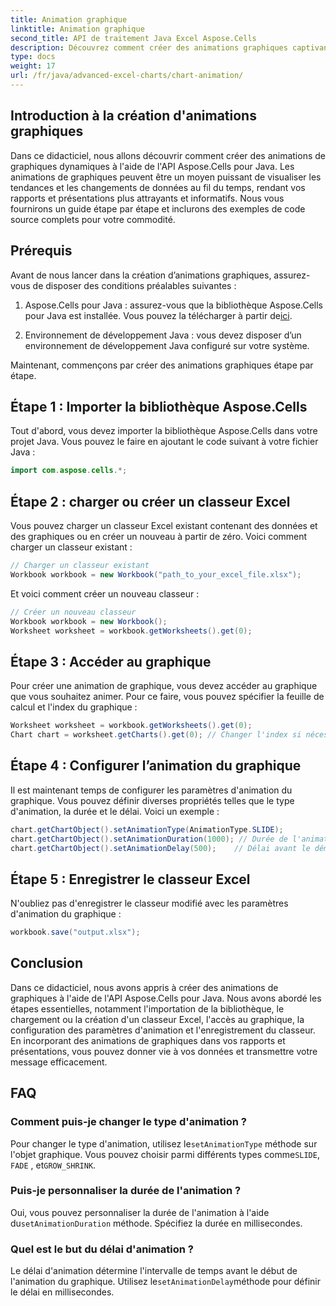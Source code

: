```yaml
---
title: Animation graphique
linktitle: Animation graphique
second_title: API de traitement Java Excel Aspose.Cells
description: Découvrez comment créer des animations graphiques captivantes avec Aspose.Cells pour Java. Guide étape par étape et code source inclus pour la visualisation dynamique des données.
type: docs
weight: 17
url: /fr/java/advanced-excel-charts/chart-animation/
---
```


## Introduction à la création d'animations graphiques

Dans ce didacticiel, nous allons découvrir comment créer des animations de graphiques dynamiques à l'aide de l'API Aspose.Cells pour Java. Les animations de graphiques peuvent être un moyen puissant de visualiser les tendances et les changements de données au fil du temps, rendant vos rapports et présentations plus attrayants et informatifs. Nous vous fournirons un guide étape par étape et inclurons des exemples de code source complets pour votre commodité.

## Prérequis

Avant de nous lancer dans la création d’animations graphiques, assurez-vous de disposer des conditions préalables suivantes :

1.  Aspose.Cells pour Java : assurez-vous que la bibliothèque Aspose.Cells pour Java est installée. Vous pouvez la télécharger à partir de[ici](https://releases.aspose.com/cells/java/).

2. Environnement de développement Java : vous devez disposer d’un environnement de développement Java configuré sur votre système.

Maintenant, commençons par créer des animations graphiques étape par étape.

## Étape 1 : Importer la bibliothèque Aspose.Cells

Tout d'abord, vous devez importer la bibliothèque Aspose.Cells dans votre projet Java. Vous pouvez le faire en ajoutant le code suivant à votre fichier Java :

```java
import com.aspose.cells.*;
```

## Étape 2 : charger ou créer un classeur Excel

Vous pouvez charger un classeur Excel existant contenant des données et des graphiques ou en créer un nouveau à partir de zéro. Voici comment charger un classeur existant :

```java
// Charger un classeur existant
Workbook workbook = new Workbook("path_to_your_excel_file.xlsx");
```

Et voici comment créer un nouveau classeur :

```java
// Créer un nouveau classeur
Workbook workbook = new Workbook();
Worksheet worksheet = workbook.getWorksheets().get(0);
```

## Étape 3 : Accéder au graphique

Pour créer une animation de graphique, vous devez accéder au graphique que vous souhaitez animer. Pour ce faire, vous pouvez spécifier la feuille de calcul et l'index du graphique :

```java
Worksheet worksheet = workbook.getWorksheets().get(0);
Chart chart = worksheet.getCharts().get(0); // Changer l'index si nécessaire
```

## Étape 4 : Configurer l’animation du graphique

Il est maintenant temps de configurer les paramètres d'animation du graphique. Vous pouvez définir diverses propriétés telles que le type d'animation, la durée et le délai. Voici un exemple :

```java
chart.getChartObject().setAnimationType(AnimationType.SLIDE);
chart.getChartObject().setAnimationDuration(1000); // Durée de l'animation en millisecondes
chart.getChartObject().setAnimationDelay(500);    // Délai avant le démarrage de l'animation (millisecondes)
```

## Étape 5 : Enregistrer le classeur Excel

N'oubliez pas d'enregistrer le classeur modifié avec les paramètres d'animation du graphique :

```java
workbook.save("output.xlsx");
```

## Conclusion

Dans ce didacticiel, nous avons appris à créer des animations de graphiques à l'aide de l'API Aspose.Cells pour Java. Nous avons abordé les étapes essentielles, notamment l'importation de la bibliothèque, le chargement ou la création d'un classeur Excel, l'accès au graphique, la configuration des paramètres d'animation et l'enregistrement du classeur. En incorporant des animations de graphiques dans vos rapports et présentations, vous pouvez donner vie à vos données et transmettre votre message efficacement.

## FAQ

### Comment puis-je changer le type d'animation ?

 Pour changer le type d'animation, utilisez le`setAnimationType` méthode sur l'objet graphique. Vous pouvez choisir parmi différents types comme`SLIDE`, `FADE` , et`GROW_SHRINK`.

### Puis-je personnaliser la durée de l'animation ?

 Oui, vous pouvez personnaliser la durée de l'animation à l'aide du`setAnimationDuration` méthode. Spécifiez la durée en millisecondes.

### Quel est le but du délai d'animation ?

 Le délai d'animation détermine l'intervalle de temps avant le début de l'animation du graphique. Utilisez le`setAnimationDelay`méthode pour définir le délai en millisecondes.